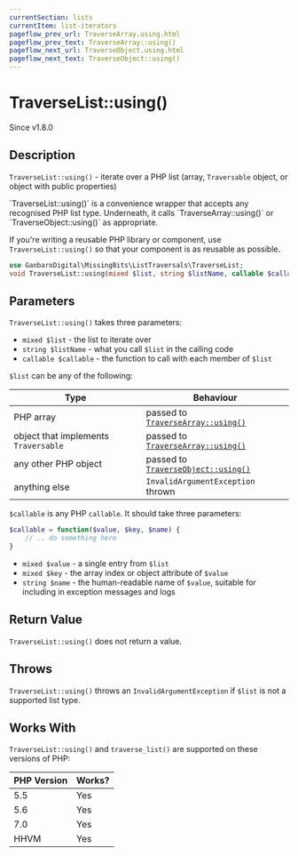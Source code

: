 ```yaml
---
currentSection: lists
currentItem: list-iterators
pageflow_prev_url: TraverseArray.using.html
pageflow_prev_text: TraverseArray::using()
pageflow_next_url: TraverseObject.using.html
pageflow_next_text: TraverseObject::using()
---
```


# TraverseList::using()

<div class="callout info" markdown="1">
Since v1.8.0
</div>

## Description

`TraverseList::using()` - iterate over a PHP list (array, `Traversable` object, or object with public properties)

<div class="callout info" markdown="1">
`TraverseList::using()` is a convenience wrapper that accepts any recognised PHP list type. Underneath, it calls `TraverseArray::using()` or `TraverseObject::using()` as appropriate.

If you're writing a reusable PHP library or component, use `TraverseList::using()` so that your component is as reusable as possible.
</div>

```php
use GanbaroDigital\MissingBits\ListTraversals\TraverseList;
void TraverseList::using(mixed $list, string $listName, callable $callable);
```

## Parameters

`TraverseList::using()` takes three parameters:

* `mixed $list` - the list to iterate over
* `string $listName` - what you call `$list` in the calling code
* `callable $callable` - the function to call with each member of `$list`

`$list` can be any of the following:

Type | Behaviour
-----|----------
PHP array | passed to [`TraverseArray::using()`](TraverseArray.using.html)
object that implements `Traversable` | passed to [`TraverseArray::using()`](TraverseArray.using.html)
any other PHP object | passed to [`TraverseObject::using()`](TraverseObject.using.html)
anything else | `InvalidArgumentException` thrown

`$callable` is any PHP `callable`. It should take three parameters:

```php
$callable = function($value, $key, $name) {
    // .. do something here
}
```

* `mixed $value` - a single entry from `$list`
* `mixed $key` - the array index or object attribute of `$value`
* `string $name` - the human-readable name of `$value`, suitable for including in exception messages and logs

## Return Value

`TraverseList::using()` does not return a value.

## Throws

`TraverseList::using()` throws an `InvalidArgumentException` if `$list` is not a supported list type.

## Works With

`TraverseList::using()` and `traverse_list()` are supported on these versions of PHP:

PHP Version | Works?
------------|-------
5.5 | Yes
5.6 | Yes
7.0 | Yes
HHVM | Yes
